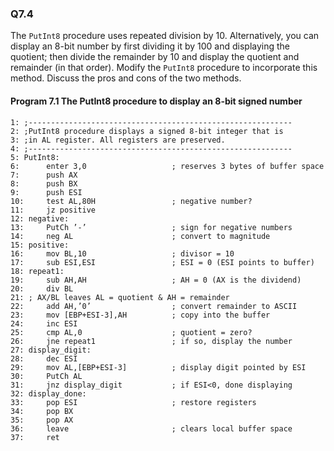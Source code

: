 ### Q7.4

The ```PutInt8``` procedure uses repeated division by 10. Alternatively, you can display an 8-bit number by first dividing it by 100 and displaying the quotient; then divide the remainder by 10 and display the quotient and remainder (in that order). Modify the ```PutInt8``` procedure to incorporate this method. Discuss the pros and cons of the two methods.

#### Program 7.1 The PutInt8 procedure to display an 8-bit signed number

```assembly
1: ;-----------------------------------------------------------
2: ;PutInt8 procedure displays a signed 8-bit integer that is
3: ;in AL register. All registers are preserved.
4: ;-----------------------------------------------------------
5: PutInt8:
6:      enter 3,0                   ; reserves 3 bytes of buffer space
7:      push AX
8:      push BX
9:      push ESI
10:     test AL,80H                 ; negative number?
11:     jz positive
12: negative:
13:     PutCh ’-’                   ; sign for negative numbers
14:     neg AL                      ; convert to magnitude
15: positive:
16:     mov BL,10                   ; divisor = 10
17:     sub ESI,ESI                 ; ESI = 0 (ESI points to buffer)
18: repeat1:
19:     sub AH,AH                   ; AH = 0 (AX is the dividend)
20:     div BL
21: ; AX/BL leaves AL = quotient & AH = remainder
22:     add AH,’0’                  ; convert remainder to ASCII
23:     mov [EBP+ESI-3],AH          ; copy into the buffer
24:     inc ESI
25:     cmp AL,0                    ; quotient = zero?
26:     jne repeat1                 ; if so, display the number
27: display_digit:
28:     dec ESI
29:     mov AL,[EBP+ESI-3]          ; display digit pointed by ESI
30:     PutCh AL
31:     jnz display_digit           ; if ESI<0, done displaying
32: display_done:
33:     pop ESI                     ; restore registers
34:     pop BX
35:     pop AX
36:     leave                       ; clears local buffer space
37:     ret
```
